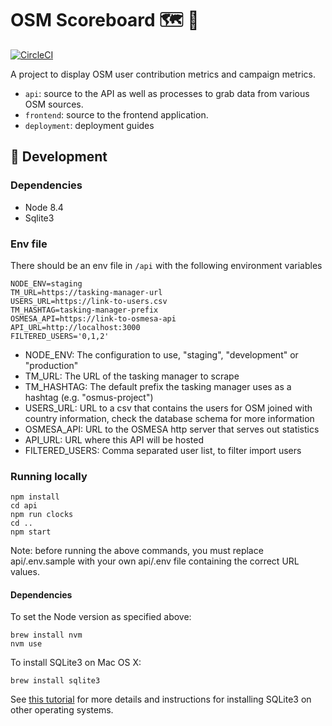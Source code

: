 # OSM Scoreboard 🗺 🎯

[![CircleCI](https://circleci.com/gh/developmentseed/scoreboard.svg?style=svg&circle-token=ed8258ed33b6860d7fd496bddb56863678d8fe98)](https://circleci.com/gh/developmentseed/scoreboard)

A project to display OSM user contribution metrics and campaign metrics.

- `api`: source to the API as well as processes to grab data from various OSM sources.
- `frontend`: source to the frontend application.
- `deployment`: deployment guides

## 🔨 Development

### Dependencies
- Node 8.4
- Sqlite3

### Env file

There should be an env file in `/api` with the following environment variables

```
NODE_ENV=staging
TM_URL=https://tasking-manager-url
USERS_URL=https://link-to-users.csv
TM_HASHTAG=tasking-manager-prefix
OSMESA_API=https://link-to-osmesa-api
API_URL=http://localhost:3000
FILTERED_USERS='0,1,2'
```

- NODE_ENV: The configuration to use, "staging", "development" or "production"
- TM_URL: The URL of the tasking manager to scrape
- TM_HASHTAG: The default prefix the tasking manager uses as a hashtag (e.g. "osmus-project")
- USERS_URL: URL to a csv that contains the users for OSM joined with country information, check the database schema for more information
- OSMESA_API: URL to the OSMESA http server that serves out statistics
- API_URL: URL where this API will be hosted
- FILTERED_USERS: Comma separated user list, to filter import users

### Running locally

```
npm install
cd api
npm run clocks
cd ..
npm start
```

Note: before running the above commands, you must replace api/.env.sample with your own api/.env file containing the correct URL values.

#### Dependencies

To set the Node version as specified above:
```
brew install nvm
nvm use
```
To install SQLite3 on Mac OS X:
```
brew install sqlite3
```

See [this tutorial](https://www.tutorialspoint.com/sqlite/sqlite_installation.htm) for more details and instructions for installing SQLite3 on other operating systems.